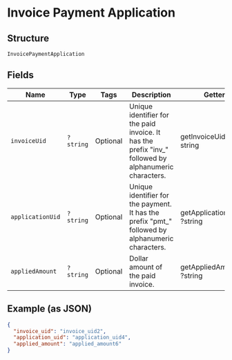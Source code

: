 
# Invoice Payment Application

## Structure

`InvoicePaymentApplication`

## Fields

| Name | Type | Tags | Description | Getter | Setter |
|  --- | --- | --- | --- | --- | --- |
| `invoiceUid` | `?string` | Optional | Unique identifier for the paid invoice. It has the prefix "inv_" followed by alphanumeric characters. | getInvoiceUid(): ?string | setInvoiceUid(?string invoiceUid): void |
| `applicationUid` | `?string` | Optional | Unique identifier for the payment. It has the prefix "pmt_" followed by alphanumeric characters. | getApplicationUid(): ?string | setApplicationUid(?string applicationUid): void |
| `appliedAmount` | `?string` | Optional | Dollar amount of the paid invoice. | getAppliedAmount(): ?string | setAppliedAmount(?string appliedAmount): void |

## Example (as JSON)

```json
{
  "invoice_uid": "invoice_uid2",
  "application_uid": "application_uid4",
  "applied_amount": "applied_amount6"
}
```

